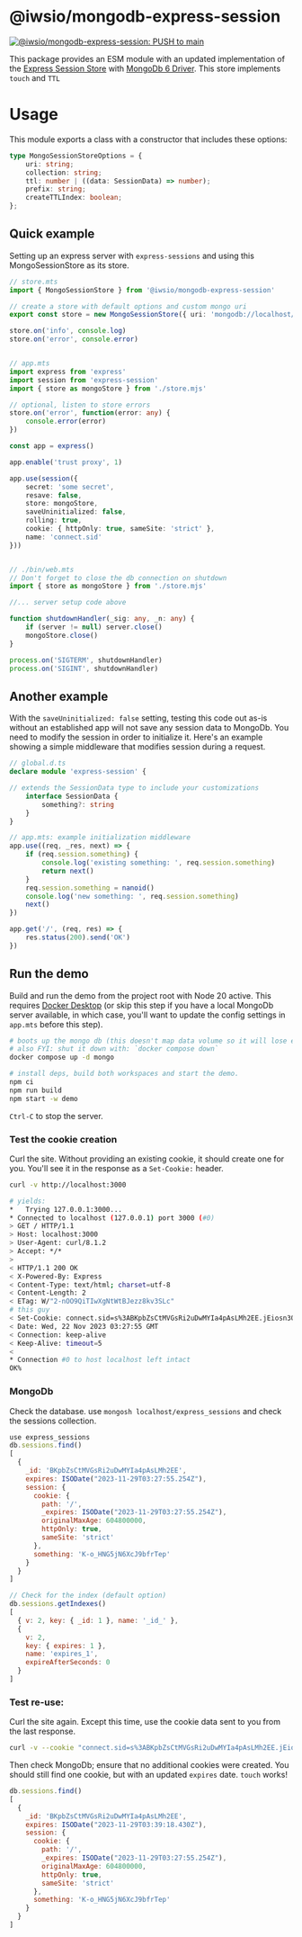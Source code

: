 # @iwsio/mongodb-express-session

[![@iwsio/mongodb-express-session: PUSH to main](https://github.com/iwsllc/mongodb-express-session/actions/workflows/mongodb-session-push-main.yaml/badge.svg)](https://github.com/iwsllc/mongodb-express-session/actions/workflows/mongodb-session-push-main.yaml)

This package provides an ESM module with an updated implementation of the [Express Session Store](https://www.npmjs.com/package/express-session#session-store-implementation) with [MongoDb 6 Driver](https://www.mongodb.com/docs/drivers/node/current/). This store implements `touch` and `TTL`

# Usage
This module exports a class with a constructor that includes these options:

```ts
type MongoSessionStoreOptions = {
	uri: string;
	collection: string;
	ttl: number | ((data: SessionData) => number);
	prefix: string;
	createTTLIndex: boolean;
};
```

## Quick example
Setting up an express server with `express-sessions` and using this MongoSessionStore as its store.

```ts
// store.mts
import { MongoSessionStore } from '@iwsio/mongodb-express-session'

// create a store with default options and custom mongo uri
export const store = new MongoSessionStore({ uri: 'mongodb://localhost/express_sessions' })

store.on('info', console.log)
store.on('error', console.error)


// app.mts
import express from 'express'
import session from 'express-session'
import { store as mongoStore } from './store.mjs'

// optional, listen to store errors
store.on('error', function(error: any) {
	console.error(error)
})

const app = express()

app.enable('trust proxy', 1)

app.use(session({
	secret: 'some secret',
	resave: false,
	store: mongoStore,
	saveUninitialized: false,
	rolling: true,
	cookie: { httpOnly: true, sameSite: 'strict' },
	name: 'connect.sid'
}))


// ./bin/web.mts
// Don't forget to close the db connection on shutdown
import { store as mongoStore } from './store.mjs'

//... server setup code above

function shutdownHandler(_sig: any, _n: any) {
	if (server != null) server.close()
	mongoStore.close()
}

process.on('SIGTERM', shutdownHandler)
process.on('SIGINT', shutdownHandler)
```

## Another example

With the `saveUninitialized: false` setting, testing this code out as-is without an established app will not save any session data to MongoDb. You need to modify the session in order to initialize it. Here's an example showing a simple middleware that modifies session during a request. 

```ts
// global.d.ts
declare module 'express-session' {

// extends the SessionData type to include your customizations
	interface SessionData {
		something?: string
	}
}

// app.mts: example initialization middleware
app.use((req, _res, next) => {
	if (req.session.something) {
		console.log('existing something: ', req.session.something)
		return next()
	}
	req.session.something = nanoid()
	console.log('new something: ', req.session.something)
	next()
})

app.get('/', (req, res) => {
	res.status(200).send('OK')
})
```

## Run the demo
Build and run the demo from the project root with Node 20 active. This requires [Docker Desktop](https://www.docker.com/products/docker-desktop/) (or skip this step if you have a local MongoDb server available, in which case, you'll want to update the config settings in `app.mts` before this step).

```bash
# boots up the mongo db (this doesn't map data volume so it will lose everything when it shuts down)
# also FYI: shut it down with: `docker compose down`
docker compose up -d mongo

# install deps, build both workspaces and start the demo.
npm ci
npm run build
npm start -w demo
```

`Ctrl-C` to stop the server.


### Test the cookie creation
Curl the site. Without providing an existing cookie, it should create one for you. You'll see it in the response as a `Set-Cookie:` header.

```bash
curl -v http://localhost:3000

# yields:
*   Trying 127.0.0.1:3000...
* Connected to localhost (127.0.0.1) port 3000 (#0)
> GET / HTTP/1.1
> Host: localhost:3000
> User-Agent: curl/8.1.2
> Accept: */*
> 
< HTTP/1.1 200 OK
< X-Powered-By: Express
< Content-Type: text/html; charset=utf-8
< Content-Length: 2
< ETag: W/"2-nOO9QiTIwXgNtWtBJezz8kv3SLc"
# this guy
< Set-Cookie: connect.sid=s%3ABKpbZsCtMVGsRi2uDwMYIa4pAsLMh2EE.jEiosn3OQ7RQ9WZUSAKptC%2B0KshKXPY3oA%2Fh1J%2BECPI; Path=/; Expires=Wed, 29 Nov 2023 03:27:55 GMT; HttpOnly; SameSite=Strict
< Date: Wed, 22 Nov 2023 03:27:55 GMT
< Connection: keep-alive
< Keep-Alive: timeout=5
< 
* Connection #0 to host localhost left intact
OK%
```


### MongoDb
Check the database. use `mongosh localhost/express_sessions` and check the sessions collection. 

```js
use express_sessions
db.sessions.find()
[
  {
    _id: 'BKpbZsCtMVGsRi2uDwMYIa4pAsLMh2EE',
    expires: ISODate("2023-11-29T03:27:55.254Z"),
    session: {
      cookie: {
        path: '/',
        _expires: ISODate("2023-11-29T03:27:55.254Z"),
        originalMaxAge: 604800000,
        httpOnly: true,
        sameSite: 'strict'
      },
      something: 'K-o_HNG5jN6XcJ9bfrTep'
    }
  }
]

// Check for the index (default option)
db.sessions.getIndexes()
[
  { v: 2, key: { _id: 1 }, name: '_id_' },
  {
    v: 2,
    key: { expires: 1 },
    name: 'expires_1',
    expireAfterSeconds: 0
  }
]
```

### Test re-use:

Curl the site again. Except this time, use the cookie data sent to you from the last response.

```bash
curl -v --cookie "connect.sid=s%3ABKpbZsCtMVGsRi2uDwMYIa4pAsLMh2EE.jEiosn3OQ7RQ9WZUSAKptC%2B0KshKXPY3oA%2Fh1J%2BECPI; Path=/; Expires=Wed, 29 Nov 2023 03:27:55 GMT; HttpOnly; SameSite=Strict" http://localhost:3000
```

Then check MongoDb; ensure that no additional cookies were created. You should still find one cookie, but with an updated `expires` date. `touch` works!

```js
db.sessions.find()
[
  {
    _id: 'BKpbZsCtMVGsRi2uDwMYIa4pAsLMh2EE',
    expires: ISODate("2023-11-29T03:39:18.430Z"),
    session: {
      cookie: {
        path: '/',
        _expires: ISODate("2023-11-29T03:27:55.254Z"),
        originalMaxAge: 604800000,
        httpOnly: true,
        sameSite: 'strict'
      },
      something: 'K-o_HNG5jN6XcJ9bfrTep'
    }
  }
]
```